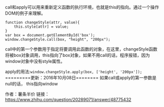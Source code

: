 call和apply可以用来重新定义函数的执行环境，也就是this的指向。通过一个操作DOM的例子来理解。

```
function changeStyle(attr, value){
    this.style[attr] = value;
}
var box = document.getElementById('box');
window.changeStyle.call(box, "height", "200px");
```
call中的第一个参数用于指定将要调用此函数的对象，在这里，changeStyle函数将被box对象调用，this指向了box对象，如果不用call的话，程序报错，因为window对象中没有style属性。

apply的用法:`window.changeStyle.apply(box, ['height', '200px']);`
​
​=========更新：2016年10月08日========
​
​如果call或apply的第一参数是null的话， this指向window

作者：薯条半价
链接：https://www.zhihu.com/question/20289071/answer/48775432


